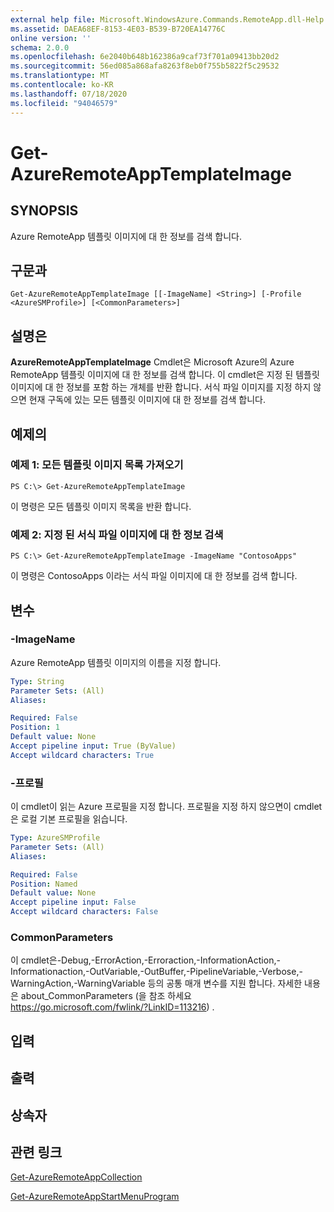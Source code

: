 ```yaml
---
external help file: Microsoft.WindowsAzure.Commands.RemoteApp.dll-Help.xml
ms.assetid: DAEA68EF-8153-4E03-B539-B720EA14776C
online version: ''
schema: 2.0.0
ms.openlocfilehash: 6e2040b648b162386a9caf73f701a09413bb20d2
ms.sourcegitcommit: 56ed085a868afa8263f8eb0f755b5822f5c29532
ms.translationtype: MT
ms.contentlocale: ko-KR
ms.lasthandoff: 07/18/2020
ms.locfileid: "94046579"
---
```

# Get-AzureRemoteAppTemplateImage

## SYNOPSIS
Azure RemoteApp 템플릿 이미지에 대 한 정보를 검색 합니다.

## 구문과

```
Get-AzureRemoteAppTemplateImage [[-ImageName] <String>] [-Profile <AzureSMProfile>] [<CommonParameters>]
```

## 설명은
**AzureRemoteAppTemplateImage** Cmdlet은 Microsoft Azure의 Azure RemoteApp 템플릿 이미지에 대 한 정보를 검색 합니다.
이 cmdlet은 지정 된 템플릿 이미지에 대 한 정보를 포함 하는 개체를 반환 합니다.
서식 파일 이미지를 지정 하지 않으면 현재 구독에 있는 모든 템플릿 이미지에 대 한 정보를 검색 합니다.

## 예제의

### 예제 1: 모든 템플릿 이미지 목록 가져오기
```
PS C:\> Get-AzureRemoteAppTemplateImage
```

이 명령은 모든 템플릿 이미지 목록을 반환 합니다.

### 예제 2: 지정 된 서식 파일 이미지에 대 한 정보 검색
```
PS C:\> Get-AzureRemoteAppTemplateImage -ImageName "ContosoApps"
```

이 명령은 ContosoApps 이라는 서식 파일 이미지에 대 한 정보를 검색 합니다.

## 변수

### -ImageName
Azure RemoteApp 템플릿 이미지의 이름을 지정 합니다.

```yaml
Type: String
Parameter Sets: (All)
Aliases: 

Required: False
Position: 1
Default value: None
Accept pipeline input: True (ByValue)
Accept wildcard characters: True
```

### -프로필
이 cmdlet이 읽는 Azure 프로필을 지정 합니다.
프로필을 지정 하지 않으면이 cmdlet은 로컬 기본 프로필을 읽습니다.

```yaml
Type: AzureSMProfile
Parameter Sets: (All)
Aliases: 

Required: False
Position: Named
Default value: None
Accept pipeline input: False
Accept wildcard characters: False
```

### CommonParameters
이 cmdlet은-Debug,-ErrorAction,-Erroraction,-InformationAction,-Informationaction,-OutVariable,-OutBuffer,-PipelineVariable,-Verbose,-WarningAction,-WarningVariable 등의 공통 매개 변수를 지원 합니다. 자세한 내용은 about_CommonParameters (을 참조 하세요 https://go.microsoft.com/fwlink/?LinkID=113216) .

## 입력

## 출력

## 상속자

## 관련 링크

[Get-AzureRemoteAppCollection](./Get-AzureRemoteAppCollection.md)

[Get-AzureRemoteAppStartMenuProgram](./Get-AzureRemoteAppStartMenuProgram.md)



